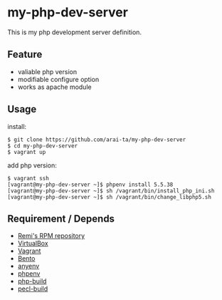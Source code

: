 my-php-dev-server
=================

This is my php development server definition.


Feature
-----------------

* valiable php version
* modifiable configure option
* works as apache module


Usage
-----------------

install:

    $ git clone https://github.com/arai-ta/my-php-dev-server
    $ cd my-php-dev-server
    $ vagrant up

add php version:

    $ vagrant ssh
    [vagrant@my-php-dev-server ~]$ phpenv install 5.5.38
    [vagrant@my-php-dev-server ~]$ sh /vagrant/bin/install_php_ini.sh
    [vagrant@my-php-dev-server ~]$ sh /vagrant/bin/change_libphp5.sh


Requirement / Depends
----------------------

* [Remi's RPM repository](http://rpms.famillecollet.com)
* [VirtualBox](https://www.virtualbox.org)
* [Vagrant](https://www.vagrantup.com)
* [Bento](https://atlas.hashicorp.com/bento)
* [anyenv](https://github.com/riywo/anyenv)
* [phpenv](https://github.com/madumlao/phpenv)
* [php-build](https://github.com/php-build/php-build)
* [pecl-build](https://github.com/crocos/pecl-build)

